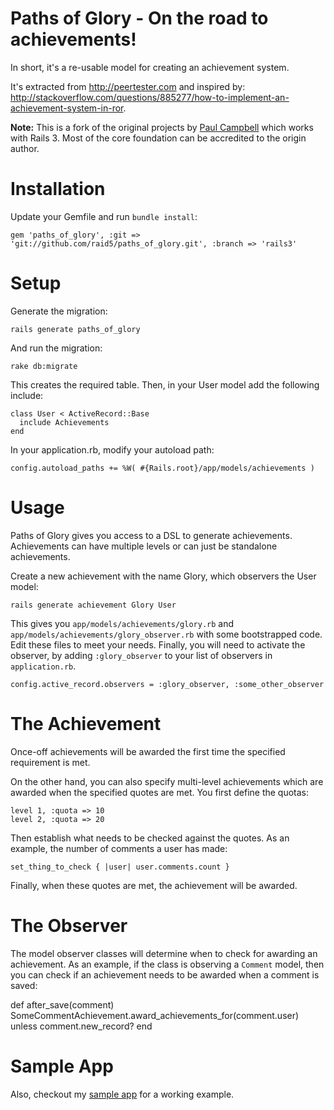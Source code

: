 Paths of Glory - On the road to achievements!
==============

In short, it's a re-usable model for creating an achievement system.

It's extracted from http://peertester.com and inspired by: http://stackoverflow.com/questions/885277/how-to-implement-an-achievement-system-in-ror.

**Note:** This is a fork of the original projects by [Paul Campbell](https://github.com/paulca) which works with Rails 3. Most of the core foundation can be accredited to the origin author.

Installation
============

Update your Gemfile and run `bundle install`:
  
    gem 'paths_of_glory', :git => 'git://github.com/raid5/paths_of_glory.git', :branch => 'rails3'
    
Setup
=====

Generate the migration:

    rails generate paths_of_glory

And run the migration:

    rake db:migrate
    
This creates the required table. Then, in your User model add the following include:

    class User < ActiveRecord::Base
      include Achievements
    end

In your application.rb, modify your autoload path:

    config.autoload_paths += %W( #{Rails.root}/app/models/achievements )

Usage
=====

Paths of Glory gives you access to a DSL to generate achievements. Achievements can have multiple levels or can just be standalone achievements.

Create a new achievement with the name Glory, which observers the User model:

    rails generate achievement Glory User
    
This gives you `app/models/achievements/glory.rb` and `app/models/achievements/glory_observer.rb` with some bootstrapped code. Edit these files to meet your needs. Finally, you will need to activate the observer, by adding `:glory_observer` to your list of observers in `application.rb`.

    config.active_record.observers = :glory_observer, :some_other_observer
    
The Achievement
===============

Once-off achievements will be awarded the first time the specified requirement is met.

On the other hand, you can also specify multi-level achievements which are awarded when the specified quotes are met. You first define the quotas:

    level 1, :quota => 10
    level 2, :quota => 20
    
Then establish what needs to be checked against the quotes. As an example, the number of comments a user has made:

    set_thing_to_check { |user| user.comments.count }
    
Finally, when these quotes are met, the achievement will be awarded.

The Observer
============

The model observer classes will determine when to check for awarding an achievement. As an example, if the class is observing a `Comment` model, then you can check if an achievement needs to be awarded when a comment is saved:

  def after_save(comment)
    SomeCommentAchievement.award_achievements_for(comment.user) unless comment.new_record?
  end
    
Sample App
==========

Also, checkout my [sample app](https://github.com/raid5/paths_of_glory-sample_app) for a working example.

    
